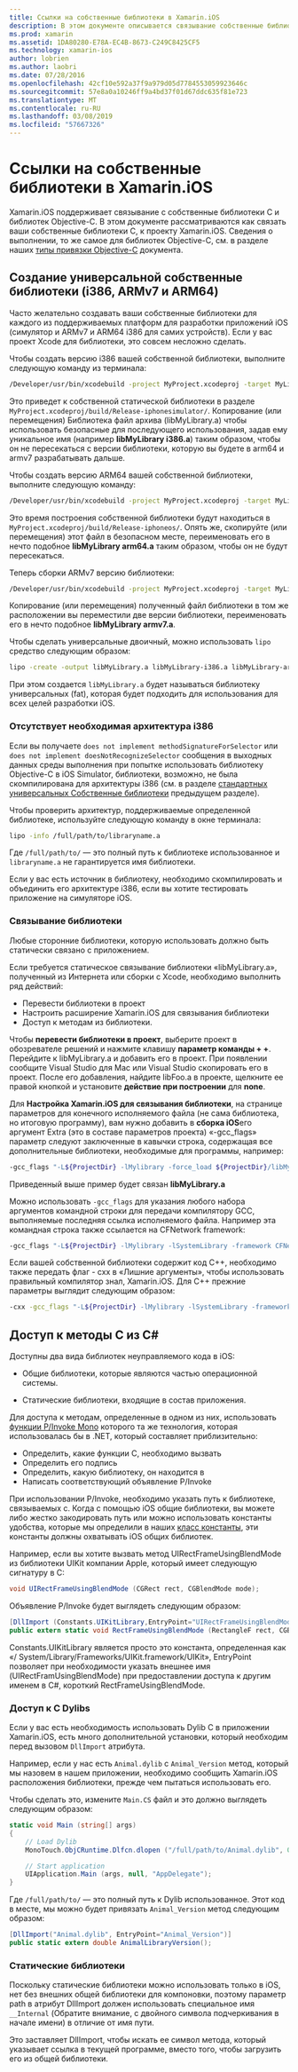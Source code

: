 ```yaml
---
title: Ссылки на собственные библиотеки в Xamarin.iOS
description: В этом документе описывается связывание собственные библиотеки C в приложении Xamarin.iOS. Он описывает сборку универсальной собственным библиотекам и доступ к методам C из C#.
ms.prod: xamarin
ms.assetid: 1DA80280-E78A-EC4B-8673-C249C8425CF5
ms.technology: xamarin-ios
author: lobrien
ms.author: laobri
ms.date: 07/28/2016
ms.openlocfilehash: 42cf10e592a37f9a979d05d7784553059923646c
ms.sourcegitcommit: 57e8a0a10246ff9a4bd37f01d67ddc635f81e723
ms.translationtype: MT
ms.contentlocale: ru-RU
ms.lasthandoff: 03/08/2019
ms.locfileid: "57667326"
---
```

# <a name="referencing-native-libraries-in-xamarinios"></a>Ссылки на собственные библиотеки в Xamarin.iOS

Xamarin.iOS поддерживает связывание с собственные библиотеки C и библиотек Objective-C. В этом документе рассматриваются как связать ваши собственные библиотеки C, к проекту Xamarin.iOS. Сведения о выполнении, то же самое для библиотек Objective-C, см. в разделе наших [типы привязки Objective-C](~/ios/platform/binding-objective-c/index.md) документа.

<a name="building_native" />

## <a name="building-universal-native-libraries-i386-armv7-and-arm64"></a>Создание универсальной собственные библиотеки (i386, ARMv7 и ARM64)

Часто желательно создавать ваши собственные библиотеки для каждого из поддерживаемых платформ для разработки приложений iOS (симулятор и ARMv7 и ARM64 i386 для самих устройств). Если у вас проект Xcode для библиотеки, это совсем несложно сделать.

Чтобы создать версию i386 вашей собственной библиотеки, выполните следующую команду из терминала:

```bash
/Developer/usr/bin/xcodebuild -project MyProject.xcodeproj -target MyLibrary -sdk iphonesimulator -arch i386 -configuration Release clean build
```

Это приведет к собственной статической библиотеки в разделе `MyProject.xcodeproj/build/Release-iphonesimulator/`. Копирование (или перемещения) Библиотека файл архива (libMyLibrary.a) чтобы использовать безопасные для последующего использования, задав ему уникальное имя (например **libMyLibrary i386.a**) таким образом, чтобы он не пересекаться с версии библиотеки, которую вы будете в arm64 и armv7 разрабатывать дальше.

Чтобы создать версию ARM64 вашей собственной библиотеки, выполните следующую команду:

```bash
/Developer/usr/bin/xcodebuild -project MyProject.xcodeproj -target MyLibrary -sdk iphoneos -arch arm64 -configuration Release clean build
```

Это время построения собственной библиотеки будут находиться в `MyProject.xcodeproj/build/Release-iphoneos/`. Опять же, скопируйте (или перемещения) этот файл в безопасном месте, переименовать его в нечто подобное **libMyLibrary arm64.a** таким образом, чтобы он не будут пересекаться.

Теперь сборки ARMv7 версию библиотеки:

```bash
/Developer/usr/bin/xcodebuild -project MyProject.xcodeproj -target MyLibrary -sdk iphoneos -arch armv7 -configuration Release clean build
```

Копирование (или перемещения) полученный файл библиотеки в том же расположении вы переместили две версии библиотеки, переименовать его в нечто подобное **libMyLibrary armv7.a**.

Чтобы сделать универсальные двоичный, можно использовать `lipo` средство следующим образом:

```bash
lipo -create -output libMyLibrary.a libMyLibrary-i386.a libMyLibrary-arm64.a libMyLibrary-armv7.a
```

При этом создается `libMyLibrary.a` будет называться библиотеку универсальных (fat), которая будет подходить для использования для всех целей разработки iOS.


### <a name="missing-required-architecture-i386"></a>Отсутствует необходимая архитектура i386

Если вы получаете `does not implement methodSignatureForSelector` или `does not implement doesNotRecognizeSelector` сообщения в выходных данных среды выполнения при попытке использовать библиотеку Objective-C в iOS Simulator, библиотеки, возможно, не была скомпилирована для архитектуры i386 (см. в разделе [стандартных универсальных Собственные библиотеки](#building_native) предыдущем разделе).

Чтобы проверить архитектур, поддерживаемые определенной библиотеке, используйте следующую команду в окне терминала:

```bash
lipo -info /full/path/to/libraryname.a
```

Где `/full/path/to/` — это полный путь к библиотеке использованное и `libraryname.a` не гарантируется имя библиотеки.

Если у вас есть источник в библиотеку, необходимо скомпилировать и объединить его архитектуре i386, если вы хотите тестировать приложение на симуляторе iOS.

### <a name="linking-your-library"></a>Связывание библиотеки

Любые сторонние библиотеки, которую использовать должно быть статически связано с приложением. 

Если требуется статическое связывание библиотеки «libMyLibrary.a», полученный из Интернета или сборки с Xcode, необходимо выполнить ряд действий:

-  Перевести библиотеки в проект
-  Настроить расширение Xamarin.iOS для связывания библиотеки
-  Доступ к методам из библиотеки.


Чтобы **перевести библиотеки в проект**, выберите проект в обозревателе решений и нажмите клавишу **параметр команды + +**. Перейдите к libMyLibrary.a и добавить его в проект. При появлении сообщите Visual Studio для Mac или Visual Studio скопировать его в проект. После его добавления, найдите libFoo.a в проекте, щелкните ее правой кнопкой и установите **действие при построении** для **none**.

Для **Настройка Xamarin.iOS для связывания библиотеки**, на странице параметров для конечного исполняемого файла (не сама библиотека, но итоговую программу), вам нужно добавить в **сборка iOS**его аргумент Extra (это в составе параметров проекта) «-gcc_flags» параметр следуют заключенные в кавычки строка, содержащая все дополнительные библиотеки, необходимые для программы, например:

```bash
-gcc_flags "-L${ProjectDir} -lMylibrary -force_load ${ProjectDir}/libMyLibrary.a"
```

Приведенный выше пример будет связан **libMyLibrary.a**

Можно использовать `-gcc_flags` для указания любого набора аргументов командной строки для передачи компилятору GCC, выполняемые последняя ссылка исполняемого файла. Например эта командная строка также ссылается на CFNetwork framework:

```bash
-gcc_flags "-L${ProjectDir} -lMylibrary -lSystemLibrary -framework CFNetwork -force_load ${ProjectDir}/libMyLibrary.a"
```

Если вашей собственной библиотеки содержит код C++, необходимо также передать флаг - cxx в «Лишние аргументы», чтобы использовать правильный компилятор знал, Xamarin.iOS. Для C++ прежние параметры выглядит следующим образом:

```bash
-cxx -gcc_flags "-L${ProjectDir} -lMylibrary -lSystemLibrary -framework CFNetwork -force_load ${ProjectDir}/libMyLibrary.a"
```

<a name="Accessing_C_Methods_from_C#" />

## <a name="accessing-c-methods-from-c35"></a>Доступ к методы C из C&#35;

Доступны два вида библиотек неуправляемого кода в iOS:

-  Общие библиотеки, которые являются частью операционной системы.

-  Статические библиотеки, входящие в состав приложения.


Для доступа к методам, определенные в одном из них, использовать [функции P/Invoke Mono](https://www.mono-project.com/docs/advanced/pinvoke/) которого та же технология, которая использовалась бы в .NET, который составляет приблизительно:

-  Определить, какие функции C, необходимо вызвать
-  Определить его подпись
-  Определить, какую библиотеку, он находится в
-  Написать соответствующий объявление P/Invoke


При использовании P/Invoke, необходимо указать путь к библиотеке, связываемых с. Когда с помощью iOS общие библиотеки, вы можете либо жестко закодировать путь или можно использовать константы удобства, которые мы определили в наших [класс константы](https://developer.xamarin.com/api/type/Constants/), эти константы должны охватывать iOS общих библиотек.

Например, если вы хотите вызвать метод UIRectFrameUsingBlendMode из библиотеки UIKit компании Apple, который имеет следующую сигнатуру в C:

```csharp
void UIRectFrameUsingBlendMode (CGRect rect, CGBlendMode mode);
```

Объявление P/Invoke будет выглядеть следующим образом:

```csharp
[DllImport (Constants.UIKitLibrary,EntryPoint="UIRectFrameUsingBlendMode")]
public extern static void RectFrameUsingBlendMode (RectangleF rect, CGBlendMode blendMode);
```

Constants.UIKitLibrary является просто это константа, определенная как «/ System/Library/Frameworks/UIKit.framework/UIKit», EntryPoint позволяет при необходимости указать внешнее имя (UIRectFramUsingBlendMode) при предоставлении доступа к другим именем в C#, короткий RectFrameUsingBlendMode.

<a name="Accessing_C_Dylibs" />

### <a name="accessing-c-dylibs"></a>Доступ к C Dylibs

Если у вас есть необходимость использовать Dylib C в приложении Xamarin.iOS, есть много дополнительной установки, который необходим перед вызовом `DllImport` атрибута.

Например, если у нас есть `Animal.dylib` с `Animal_Version` метод, который мы назовем в нашем приложении, необходимо сообщить Xamarin.iOS расположения библиотеки, прежде чем пытаться использовать его.

Чтобы сделать это, измените `Main.CS` файл и это должно выглядеть следующим образом:

```csharp
static void Main (string[] args)
{
    // Load Dylib
    MonoTouch.ObjCRuntime.Dlfcn.dlopen ("/full/path/to/Animal.dylib", 0);

    // Start application
    UIApplication.Main (args, null, "AppDelegate");
}
```

Где `/full/path/to/` — это полный путь к Dylib использованное. Этот код в месте, мы можно будет привязать `Animal_Version` метод следующим образом:

```csharp
[DllImport("Animal.dylib", EntryPoint="Animal_Version")]
public static extern double AnimalLibraryVersion();
```

<a name="Static_Libraries" />

### <a name="static-libraries"></a>Статические библиотеки

Поскольку статические библиотеки можно использовать только в iOS, нет без внешних общей библиотеки для компоновки, поэтому параметр path в атрибут DllImport должен использовать специальное имя `__Internal` (Обратите внимание, с двойного символа подчеркивания в начале имени) в отличие от имя пути.

Это заставляет DllImport, чтобы искать ее символ метода, который указывает ссылка в текущей программе, вместо того, чтобы загрузить его из общей библиотеки.

